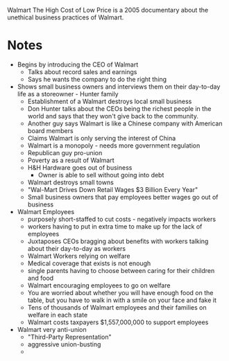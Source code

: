 Walmart The High Cost of Low Price is a 2005 documentary about the unethical business practices of Walmart.
# Notes
- Begins by introducing the CEO of Walmart
	- Talks about record sales and earnings
	- Says he wants the company to do the right thing
- Shows small business owners and interviews them on their day-to-day life as a storeowner - Hunter family
	- Establishment of a Walmart destroys local small business
	- Don Hunter talks about the CEOs being the richest people in the world and says that they won't give back to the community.
	- Another guy says Walmart is like a Chinese company with American board members
	- Claims Walmart is only serving the interest of China
	- Walmart is a monopoly - needs more government regulation
	- Republican guy pro-union
	- Poverty as a result of Walmart
	- H&H Hardware goes out of business
		- Owner is able to sell without going into debt
	- Walmart destroys small towns
	- "Wal-Mart Drives Down Retail Wages $3 Billion Every Year"
	- Small business owners that pay employees better wages go out of business
- Walmart Employees
	- purposely short-staffed to cut costs - negatively impacts workers
	- workers having to put in extra time to make up for the lack of employees
	- Juxtaposes CEOs bragging about benefits with workers talking about their day-to-day as workers
	- Walmart Workers relying on welfare
	- Medical coverage that exists is not enough
	- single parents having to choose between caring for their children and food
	- Walmart encouraging employees to go on welfare
	- You are worried about whether you will have enough food on the table, but you have to walk in with a smile on your face and fake it
	- Tens of thousands of Walmart employees and their families on welfare in each state
	- Walmart costs taxpayers $1,557,000,000 to support employees
- Walmart very anti-union
	- "Third-Party Representation"
	- aggressive union-busting
	- 